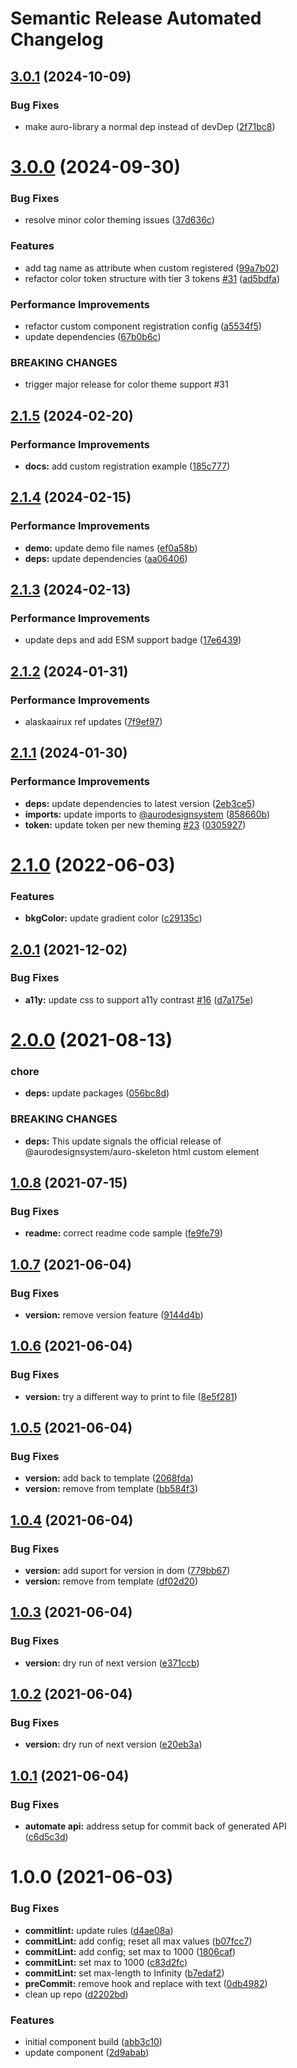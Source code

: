 # Semantic Release Automated Changelog

## [3.0.1](https://github.com/AlaskaAirlines/auro-skeleton/compare/v3.0.0...v3.0.1) (2024-10-09)


### Bug Fixes

* make auro-library a normal dep instead of devDep ([2f71bc8](https://github.com/AlaskaAirlines/auro-skeleton/commit/2f71bc893c928c49f01334ff07afb8dbd8ab8d7f))

# [3.0.0](https://github.com/AlaskaAirlines/auro-skeleton/compare/v2.1.5...v3.0.0) (2024-09-30)


### Bug Fixes

* resolve minor color theming issues ([37d636c](https://github.com/AlaskaAirlines/auro-skeleton/commit/37d636c76e628a39d62c21a30770771d596b9b34))


### Features

* add tag name as attribute when custom registered ([99a7b02](https://github.com/AlaskaAirlines/auro-skeleton/commit/99a7b02877fd4248edf2901862b1c3e462be2d4d))
* refactor color token structure with tier 3 tokens [#31](https://github.com/AlaskaAirlines/auro-skeleton/issues/31) ([ad5bdfa](https://github.com/AlaskaAirlines/auro-skeleton/commit/ad5bdfaef8cf26fbf6e00bba0ecb06e58369c410))


### Performance Improvements

* refactor custom component registration config ([a5534f5](https://github.com/AlaskaAirlines/auro-skeleton/commit/a5534f516838558f58d7b80469c1944ee6cbac6b))
* update dependencies ([67b0b6c](https://github.com/AlaskaAirlines/auro-skeleton/commit/67b0b6c2492b5ef3d441292721db2deffbb3dd5d))


### BREAKING CHANGES

* trigger major release for color theme support #31

## [2.1.5](https://github.com/AlaskaAirlines/auro-skeleton/compare/v2.1.4...v2.1.5) (2024-02-20)


### Performance Improvements

* **docs:** add custom registration example ([185c777](https://github.com/AlaskaAirlines/auro-skeleton/commit/185c777a618bf9867b717f5bca46e5891e21f96f))

## [2.1.4](https://github.com/AlaskaAirlines/auro-skeleton/compare/v2.1.3...v2.1.4) (2024-02-15)


### Performance Improvements

* **demo:** update demo file names ([ef0a58b](https://github.com/AlaskaAirlines/auro-skeleton/commit/ef0a58b68345fc7ba9dff07effa81d121e55d3a4))
* **deps:** update dependencies ([aa06406](https://github.com/AlaskaAirlines/auro-skeleton/commit/aa064068472cdbf658f56efa0b512b9a0ad1e77c))

## [2.1.3](https://github.com/AlaskaAirlines/auro-skeleton/compare/v2.1.2...v2.1.3) (2024-02-13)


### Performance Improvements

* update deps and add ESM support badge ([17e6439](https://github.com/AlaskaAirlines/auro-skeleton/commit/17e64399cde80ac8183cb3da054b29b3acbb324f))

## [2.1.2](https://github.com/AlaskaAirlines/auro-skeleton/compare/v2.1.1...v2.1.2) (2024-01-31)


### Performance Improvements

* alaskaairux ref updates ([7f9ef97](https://github.com/AlaskaAirlines/auro-skeleton/commit/7f9ef9777bf539468f336baf340cacedb2658b98))

## [2.1.1](https://github.com/AlaskaAirlines/auro-skeleton/compare/v2.1.0...v2.1.1) (2024-01-30)


### Performance Improvements

* **deps:** update dependencies to latest version ([2eb3ce5](https://github.com/AlaskaAirlines/auro-skeleton/commit/2eb3ce5ddecc822fe2f27f92c14ab40f8e9d6f1f))
* **imports:** update imports to [@aurodesignsystem](https://github.com/aurodesignsystem) ([858660b](https://github.com/AlaskaAirlines/auro-skeleton/commit/858660bb867702e0a08dd63f578d74404d8d19d5))
* **token:** update token per new theming [#23](https://github.com/AlaskaAirlines/auro-skeleton/issues/23) ([0305927](https://github.com/AlaskaAirlines/auro-skeleton/commit/03059279acaf69a2c0578e6b0651ae0b664296da))

# [2.1.0](https://github.com/AlaskaAirlines/auro-skeleton/compare/v2.0.1...v2.1.0) (2022-06-03)


### Features

* **bkgColor:** update gradient color ([c29135c](https://github.com/AlaskaAirlines/auro-skeleton/commit/c29135c5212c9316487efcdc6d377a7bb4689e47))

## [2.0.1](https://github.com/AlaskaAirlines/auro-skeleton/compare/v2.0.0...v2.0.1) (2021-12-02)


### Bug Fixes

* **a11y:** update css to support a11y contrast [#16](https://github.com/AlaskaAirlines/auro-skeleton/issues/16) ([d7a175e](https://github.com/AlaskaAirlines/auro-skeleton/commit/d7a175e5a11a02b02f0682a1fbd63f7474d80f01))

# [2.0.0](https://github.com/AlaskaAirlines/auro-skeleton/compare/v1.0.8...v2.0.0) (2021-08-13)


### chore

* **deps:** update packages ([056bc8d](https://github.com/AlaskaAirlines/auro-skeleton/commit/056bc8d618c8a0e5184ac2a5504119dc17fb99d4))


### BREAKING CHANGES

* **deps:** This update signals the official release of
@aurodesignsystem/auro-skeleton html custom element

## [1.0.8](https://github.com/AlaskaAirlines/auro-skeleton/compare/v1.0.7...v1.0.8) (2021-07-15)


### Bug Fixes

* **readme:** correct readme code sample ([fe9fe79](https://github.com/AlaskaAirlines/auro-skeleton/commit/fe9fe79bf4e1744d380a0f37a723108944b82a82))

## [1.0.7](https://github.com/AlaskaAirlines/auro-skeleton/compare/v1.0.6...v1.0.7) (2021-06-04)


### Bug Fixes

* **version:** remove version feature ([9144d4b](https://github.com/AlaskaAirlines/auro-skeleton/commit/9144d4bff34ac4b40b1b9de065e2d244a476ef11))

## [1.0.6](https://github.com/AlaskaAirlines/auro-skeleton/compare/v1.0.5...v1.0.6) (2021-06-04)


### Bug Fixes

* **version:** try a different way to print to file ([8e5f281](https://github.com/AlaskaAirlines/auro-skeleton/commit/8e5f2813dd56d366ccb39486c804687db9990cc0))

## [1.0.5](https://github.com/AlaskaAirlines/auro-skeleton/compare/v1.0.4...v1.0.5) (2021-06-04)


### Bug Fixes

* **version:** add back to template ([2068fda](https://github.com/AlaskaAirlines/auro-skeleton/commit/2068fda05936707d9d35248e8aad3a308c05ea02))
* **version:** remove from template ([bb584f3](https://github.com/AlaskaAirlines/auro-skeleton/commit/bb584f3a3badc8e0136104105fd6c63aa2f20e23))

## [1.0.4](https://github.com/AlaskaAirlines/auro-skeleton/compare/v1.0.3...v1.0.4) (2021-06-04)


### Bug Fixes

* **version:** add suport for version in dom ([779bb67](https://github.com/AlaskaAirlines/auro-skeleton/commit/779bb6735a8374d7d0ca9afa45d975ac59c3145b))
* **version:** remove from template ([df02d20](https://github.com/AlaskaAirlines/auro-skeleton/commit/df02d20099d071c18344eaa884d7a7329e31e6b0))

## [1.0.3](https://github.com/AlaskaAirlines/auro-skeleton/compare/v1.0.2...v1.0.3) (2021-06-04)


### Bug Fixes

* **version:** dry run of next version ([e371ccb](https://github.com/AlaskaAirlines/auro-skeleton/commit/e371ccbbc256fd27f452704f1d944c08fe22f277))

## [1.0.2](https://github.com/AlaskaAirlines/auro-skeleton/compare/v1.0.1...v1.0.2) (2021-06-04)


### Bug Fixes

* **version:** dry run of next version ([e20eb3a](https://github.com/AlaskaAirlines/auro-skeleton/commit/e20eb3adb5cb41493c8885f21289a734bf022b42))

## [1.0.1](https://github.com/AlaskaAirlines/auro-skeleton/compare/v1.0.0...v1.0.1) (2021-06-04)


### Bug Fixes

* **automate api:** address setup for commit back of generated API ([c6d5c3d](https://github.com/AlaskaAirlines/auro-skeleton/commit/c6d5c3def1f39238179e3ee5c4a63e383e43e8bd))

# 1.0.0 (2021-06-03)


### Bug Fixes

* **commitlint:** update rules ([d4ae08a](https://github.com/AlaskaAirlines/auro-skeleton/commit/d4ae08aefc8ba966fd333627f59d22045e31c1f1))
* **commitLint:** add config; reset all max values ([b07fcc7](https://github.com/AlaskaAirlines/auro-skeleton/commit/b07fcc76942c0b26357fe6db48320f1a42903940))
* **commitLint:** add config; set max to 1000 ([1806caf](https://github.com/AlaskaAirlines/auro-skeleton/commit/1806cafaf852d978277d9143d88225102fe152f1))
* **commitLint:** set max to 1000 ([c83d2fc](https://github.com/AlaskaAirlines/auro-skeleton/commit/c83d2fc479c5def0ddc5832bb62f6e4a1246a1bf))
* **commitLint:** set max-length to Infinity ([b7edaf2](https://github.com/AlaskaAirlines/auro-skeleton/commit/b7edaf2800feaa1ff33a19e4061b4cbbb34626ca))
* **preCommit:** remove hook and replace with text ([0db4982](https://github.com/AlaskaAirlines/auro-skeleton/commit/0db49822a35b5a1c9e98f905058a74f4f580e437))
* clean up repo ([d2202bd](https://github.com/AlaskaAirlines/auro-skeleton/commit/d2202bd75158473969a2598302925a9e9619a2fa))


### Features

* initial component build ([abb3c10](https://github.com/AlaskaAirlines/auro-skeleton/commit/abb3c10e16d96c2df2da7e5f6e009935e6b9ee64))
* update component ([2d9abab](https://github.com/AlaskaAirlines/auro-skeleton/commit/2d9abab184ccff84549ede0457103e25ccadb0ad))
